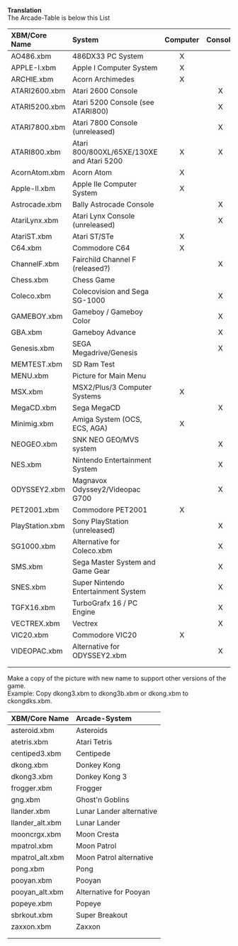**Translation**  
The Arcade-Table is below this List  
  
| XBM/Core Name | System | Computer | Console | Other | Utility |
| :--- | :--- | :---: | :---: | :---: | :---: |
| AO486.xbm | 486DX33 PC System | X |  |  |  |
| APPLE-I.xbm | Apple I Computer System | X |  |  |  |
| ARCHIE.xbm | Acorn Archimedes | X |  |  |  |
| ATARI2600.xbm | Atari 2600 Console |  | X |  |  |
| ATARI5200.xbm | Atari 5200 Console (see ATARI800) |  | X |  |  |
| ATARI7800.xbm | Atari 7800 Console (unreleased) |  | X |  |  |
| ATARI800.xbm | Atari 800/800XL/65XE/130XE and Atari 5200 | X | X |  |  |
| AcornAtom.xbm  | Acorn Atom | X |  |  |  |
| Apple-II.xbm | Apple IIe Computer System | X |  |  |  |
| Astrocade.xbm | Bally Astrocade Console |  | X |  |  |
| AtariLynx.xbm | Atari Lynx Console (unreleased) |  | X |  |  |
| AtariST.xbm | Atari ST/STe | X |  |  |  |
| C64.xbm  | Commodore C64 | X |  |  |  |
| ChannelF.xbm | Fairchild Channel F (released?) |  | X |  |  |
| Chess.xbm | Chess Game |  |  | X |  |
| Coleco.xbm | Colecovision and Sega SG-1000 |  | X |  |  |
| GAMEBOY.xbm | Gameboy / Gameboy Color |  | X |  |  |
| GBA.xbm  | Gameboy Advance |  | X |  |  |
| Genesis.xbm | SEGA Megadrive/Genesis |  | X |  |  |
| MEMTEST.xbm | SD Ram Test |  |  |  | X |
| MENU.xbm | Picture for Main Menu |  |  |  |  |
| MSX.xbm | MSX2/Plus/3 Computer Systems | X |  |  |  |
| MegaCD.xbm | Sega MegaCD |  | X |  |  |
| Minimig.xbm | Amiga System (OCS, ECS, AGA) | X |  |  |  |
| NEOGEO.xbm | SNK NEO GEO/MVS system |  | X |  |  |
| NES.xbm | Nintendo Entertainment System |  | X |  |  |
| ODYSSEY2.xbm | Magnavox Odyssey2/Videopac G700 |  | X |  |  |
| PET2001.xbm  | Commodore PET2001 | X |  |  |  |
| PlayStation.xbm | Sony PlayStation (unreleased) |  | X |  |  |
| SG1000.xbm | Alternative for Coleco.xbm |  | X |  |  |
| SMS.xbm  | Sega Master System and Game Gear |  | X |  |  |
| SNES.xbm | Super Nintendo Entertainment System |  | X |  |  |
| TGFX16.xbm | TurboGrafx 16 / PC Engine |  | X |  |  |
| VECTREX.xbm | Vectrex |  | X |  |  |
| VIC20.xbm  | Commodore VIC20 | X |  |  |  |
| VIDEOPAC.xbm | Alternative for ODYSSEY2.xbm |  | X |  |  |
|  |  |  |  |  |  |
|  |  |  |  |  |  |
  
Make a copy of the picture with new name to support other versions of the game.  
Example: Copy dkong3.xbm to dkong3b.xbm or dkong.xbm to ckongdks.xbm.

| XBM/Core Name | Arcade-System |
| :--- | :--- |
| asteroid.xbm | Asteroids |
| atetris.xbm | Atari Tetris |
| centiped3.xbm | Centipede |
| dkong.xbm  | Donkey Kong |
| dkong3.xbm  | Donkey Kong 3 |
| frogger.xbm  | Frogger | X |
| gng.xbm | Ghost'n Goblins |
| llander.xbm | Lunar Lander alternative|
| llander_alt.xbm | Lunar Lander |
| mooncrgx.xbm | Moon Cresta |
| mpatrol.xbm | Moon Patrol |
| mpatrol_alt.xbm | Moon Patrol alternative |
| pong.xbm | Pong |
| pooyan.xbm  | Pooyan |
| pooyan_alt.xbm  | Alternative for Pooyan |
| popeye.xbm  | Popeye |
| sbrkout.xbm  | Super Breakout |
| zaxxon.xbm | Zaxxon |
|  |  |
|  |  |
